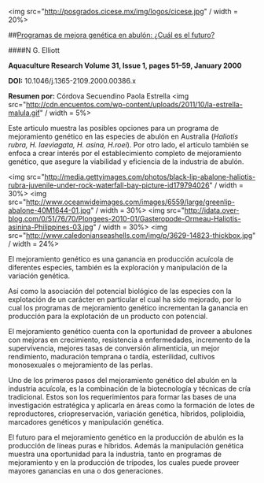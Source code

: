 <img src="http://posgrados.cicese.mx/img/logos/cicese.jpg" / width = 20%>

##[Programas de mejora genética en abulón: ¿Cuál es el futuro?]( http://onlinelibrary.wiley.com/doi/10.1046/j.1365-2109.2000.00386.x/abstract;jsessionid=D4360C469CF0660A4BA394C48D58DEDA.f02t03?userIsAuthenticated=false&deniedAccessCustomisedMessage=http://onlinelibrary.wiley.com/doi/10.1046/j.1365-2109.2000.00386.x/abstract;jsessionid=D4360C469CF0660A4BA394C48D58DEDA.f02t03?userIsAuthenticated=false&deniedAccessCustomisedMessage=)

####N G. Elliott

**Aquaculture Research  Volume 31, Issue 1, pages 51–59, January 2000**

**DOI:** 10.1046/j.1365-2109.2000.00386.x

**Resumen por:** Córdova Secuendino Paola Estrella 
<img src="http://cdn.encuentos.com/wp-content/uploads/2011/10/la-estrella-malula.gif" / width = 5%>

Este articulo muestra las posibles opciones para un programa de mejoramiento genético en las especies de abulón en Australia (*Haliotis rubra, H. laeviagata, H. asina, H.roei*). Por otro lado, el artículo también se enfoca a crear interés por el establecimiento completo de mejoramiento genético, que asegure la viabilidad y eficiencia de la industria de abulón.

  <img src="http://media.gettyimages.com/photos/black-lip-abalone-haliotis-rubra-juvenile-under-rock-waterfall-bay-picture-id179794026" / width = 30%>
  <img src="http://www.oceanwideimages.com/images/6559/large/greenlip-abalone-40M1644-01.jpg" / width = 30%>
  <img src="http://idata.over-blog.com/0/51/76/70/Plongees-2010-01/Gasteropode-Ormeau-Haliotis-asinina-Philippines-03.jpg" / width = 30%>
  <img src="http://www.caledonianseashells.com/img/p/3629-14823-thickbox.jpg" / width = 24%>

El mejoramiento genético es una ganancia en producción acuícola de diferentes especies, también es la exploración y manipulación de la variación genética. 

Así como la asociación del potencial biológico de las especies con la explotación de un carácter en particular el cual ha sido mejorado, por lo cual los programas de mejoramiento genético incrementan la ganancia  en producción para la explotación de un producto con potencial.

El mejoramiento genético cuenta con la oportunidad de proveer a abulones con mejoras en  crecimiento, resistencia a enfermedades, incremento de la supervivencia,  mejores tasas de conversión alimenticia, un mejor rendimiento, maduración temprana o tardía, esterilidad, cultivos monosexuales o mejoramiento de las perlas.

Uno de los primeros pasos del mejoramiento genético del abulón en la industria acuícola, es la combinación de la biotecnología y técnicas de cría tradicional. Estos son los requerimientos para formar las bases de una investigación estratégica y aplicarla en áreas como la formación de lotes de reproductores, criopreservación, variación genética, híbridos, poliploidia, marcadores genéticos y manipulación genética. 

El futuro para el mejoramiento genético en la producción de abulón es la producción de líneas puras e híbridos. Además la manipulación genética muestra una oportunidad para la industria, tanto en programas de mejoramiento y en la producción de trípodes, los cuales puede proveer mayores ganancias en una o dos generaciones.  
